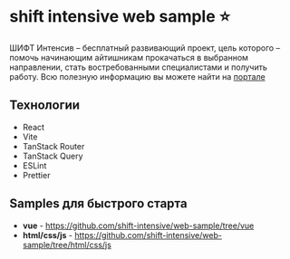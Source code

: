 # **shift intensive web sample ⭐️**

ШИФТ Интенсив – бесплатный развивающий проект, цель которого – помочь начинающим айтишникам прокачаться в выбранном направлении, стать востребованными специалистами и получить работу. Всю полезную информацию вы можете найти на [портале](https://shift-intensive.ru/)

## Технологии

- React
- Vite
- TanStack Router
- TanStack Query
- ESLint
- Prettier

## Samples для быстрого старта

- **vue** - https://github.com/shift-intensive/web-sample/tree/vue
- **html/css/js** - https://github.com/shift-intensive/web-sample/tree/html/css/js
